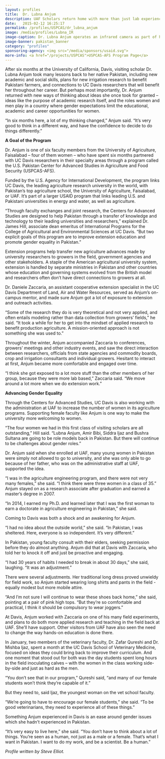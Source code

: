 ```yaml
---
layout: profiles
title:  Dr. Lubna Anjum
description: UAF Scholars return home with more than just lab experience. Dr. Anjum and other female scholars are breaking ground through their USPCAS-AFS scholar exchanges.
date:   2015-02-12 16:25:17
permalink: /profiles/USPCAS/dr_lubna_anjum
image: /media/profiles/Lubna_IR
image-caption: Dr. Lubna Anjum operates an infrared camera as part of her field training.
image-banner: pakistan_banner
category: "profiles"
sponsoring-agency: <img src="/media/sponsors/usaid.svg">
more-info: <a href="/projects/USPCAS">USPCAS-AFS Program Page</a>
---
```


After six months at the University of California, Davis, visiting scholar Dr. Lubna Anjum took many lessons back to her native Pakistan, including new academic and social skills, plans for new irrigation research to benefit Pakistani farmers, and connections to UC Davis researchers that will benefit her throughout her career. But perhaps most importantly, Dr. Anjum returned with new ways of thinking about ideas she once took for granted – ideas like the purpose of academic research itself, and the roles women and men play in a country where gender expectations limit the educational, academic and career opportunities for women. <br>

“In six months here, a lot of my thinking changed,” Anjum said. “It’s very good to think in a different way, and have the confidence to decide to do things differently.” <br>

<b>A Goal of the Program</b><br>

Dr. Anjum is one of six faculty members from the University of Agriculture, Faisalabad – four of them women – who have spent six months partnered with UC Davis researchers in their specialty areas through a program called the U.S. Pakistan Center for Advanced Studies in Agriculture and Food Security (USPCAS-AFS). <br>

Funded by the U.S. Agency for International Development, the program links UC Davis, the leading agriculture research university in the world, with Pakistan’s top agriculture school, the University of Agriculture, Faisalabad, or UAF.  It’s part of a larger USAID program that links leading U.S. and Pakistani universities in energy and water, as well as agriculture. <br>

“Through faculty exchanges and joint research, the Centers for Advanced Studies are designed to help Pakistan through a transfer of knowledge and technology to their leading universities and researchers,” explained Dr. James Hill, associate dean emeritus of International Programs for the College of Agricultural and Environmental Sciences at UC Davis. “But two explicit goals of this program are to improve extension education and promote gender equality in Pakistan.” <br>

Extension programs help transfer new agriculture advances made by university researchers to growers in the field, government agencies and other stakeholders. A staple of the American agricultural university system, extension is handled by separate ministries in Pakistan and other countries whose education and governing systems evolved from the British model and researchers often don’t have direct connections to growers at all. <br>

Dr. Daniele Zaccaria, an assistant cooperative extension specialist in the UC Davis Department of Land, Air and Water Resources, served as Anjum’s on-campus mentor, and made sure Anjum got a lot of exposure to extension and outreach activities. <br>

“Some of the research they do is very theoretical and not very applied, and often entails modeling rather than data collection from growers’ fields,” he said. “It took a while for her to get into the mindset of applied research to benefit production agriculture. A mission-oriented approach is not something she was used to.” <br>

Throughout the winter, Anjum accompanied Zaccaria to conferences, growers’ meetings and other industry events, and saw the direct interaction between researchers, officials from state agencies and commodity boards, crop and irrigation consultants and individual growers. Hesitant to interact at first, Anjum became more comfortable and engaged over time. <br>

“I think she got exposed to a lot more stuff than the other members of her group, because they were more lab based,” Zaccaria said. “We move around a lot more when we do extension work.” <br>

<b>Advancing Gender Equality</b><br>

Through the Centers for Advanced Studies, UC Davis is also working with the administration at UAF to increase the number of women in its agriculture programs. Supporting female faculty like Anjum is one way to make the university more welcoming to women. <br>

“The four women we had in this first class of visiting scholars are all outstanding,” Hill said. “Lubna Anjum, Amir Bibi, Siddra Ijaz and Bushra Sultana are going to be role models back in Pakistan. But there will continue to be challenges about gender roles.” <br>

Dr. Anjum said when she enrolled at UAF, many young women in Pakistan were simply not allowed to go to university, and she was only able to go because of her father, who was on the administrative staff at UAF, supported the idea. <br>

“I was in the agriculture engineering program, and there were not very many females,” she said. “I think there were three women in a class of 35.” <br>
Anjum stayed on as a research associate after graduation and earned a master’s degree in 2007. <br>

“In 2014, I earned my Ph.D. and learned later that I was the first woman to earn a doctorate in agriculture engineering in Pakistan,” she said. <br>

Coming to Davis was both a shock and an awakening for Anjum. <br>

“I had no idea about the outside world,” she said. “In Pakistan, I was sheltered. Here, everyone is so independent. It’s very different.” <br>

In Pakistan, young faculty consult with their elders, seeking permission before they do almost anything. Anjum did that at Davis with Zaccaria, who told her to knock it off and just be proactive and engaging. <br>

“I had 30 years of habits I needed to break in about 30 days,” she said, laughing. “It was an adjustment.” <br>

 There were several adjustments. Her traditional long dress proved unwieldy for field work, so Anjum started wearing long shirts and pants in the field - equally modest but more mobile attire. <br>

“And I’m not sure I will continue to wear these shoes back home,” she said, pointing at a pair of pink high tops. “But they’re so comfortable and practical, I think it should be compulsory to wear joggers.” <br>

At Davis, Anjum worked with Zaccaria on one of his many field experiments, and plans to do both more applied research and teaching in the field back at UAF. She’ll have support. Other visitors from UAF have also seen the need to change the way hands-on education is done there. <br>

In January, two members of the veterinary faculty, Dr. Zafar Qureshi and Dr. Mishba Ijaz, spent a month at the UC Davis School of Veterinary Medicine, focused on ideas they could bring back to improve their curriculum. And one moment that stood out for both was the day students spent long hours in the field inoculating calves – with the women in the class working side-by-side and just as hard as the men. <br>

“You don’t see that in our program,” Qureshi said, “and many of our female students won’t think they’re capable of it.” <br>

But they need to, said Ijaz, the youngest woman on the vet school faculty. <br>

“We’re going to have to encourage our female students,” she said. “To be good veterinarians, they need to experience all of these things.” <br>

Something Anjum experienced in Davis is an ease around gender issues which she hadn’t experienced in Pakistan. <br>

“It’s very easy to live here,” she said. “You don’t have to think about a lot of things. You’re seen as a human, not just as a male or a female. That’s what I want in Pakistan. I want to do my work, and be a scientist. Be a human.”  <br>



  <p><i>Profile written by Steve Elliot.</i></p>
